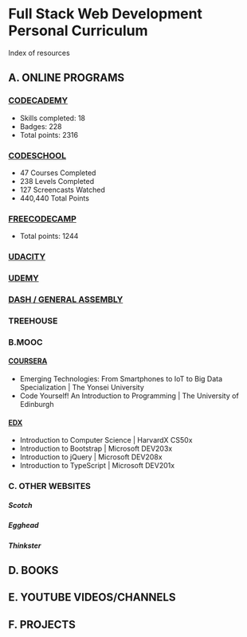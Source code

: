 # Full Stack Web Development Personal Curriculum
Index of resources

## A. ONLINE PROGRAMS

### [CODECADEMY](https://github.com/SonyaMoisset/curriculum/blob/master/codecademy.md)
- Skills completed: 18
- Badges: 228
- Total points: 2316

### [CODESCHOOL](https://github.com/SonyaMoisset/curriculum/blob/master/codeSchool.md)
- 47 Courses Completed 
- 238 Levels Completed 
- 127 Screencasts Watched 
- 440,440 Total Points

### [FREECODECAMP](https://github.com/SonyaMoisset/curriculum/blob/master/freecodecamp.md)
- Total points: 1244

### [UDACITY](https://github.com/SonyaMoisset/curriculum/blob/master/udacity.md)

### [UDEMY](https://github.com/SonyaMoisset/curriculum/blob/master/udemy.md)

### [DASH / GENERAL ASSEMBLY](https://github.com/SonyaMoisset/curriculum/blob/master/dash.md)

### TREEHOUSE

### B.MOOC
#### [COURSERA](https://github.com/SonyaMoisset/curriculum/blob/master/coursera.md)
- Emerging Technologies: From Smartphones to IoT to Big Data Specialization | The Yonsei University
- Code Yourself! An Introduction to Programming | The University of Edinburgh

#### [EDX](https://github.com/SonyaMoisset/curriculum/blob/master/edx.md)
- Introduction to Computer Science | HarvardX CS50x
- Introduction to Bootstrap | Microsoft DEV203x
- Introduction to jQuery | Microsoft DEV208x
- Introduction to TypeScript | Microsoft DEV201x

### C. OTHER WEBSITES
##### Scotch
##### Egghead
##### Thinkster

## D. BOOKS

## E. YOUTUBE VIDEOS/CHANNELS

## F. PROJECTS

